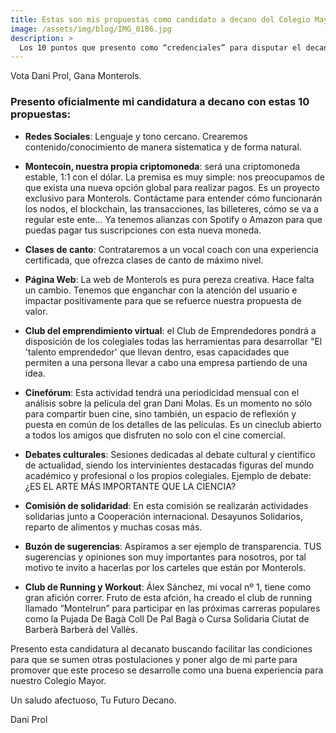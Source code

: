 ```yaml
---
title: Estas son mis propuestas como candidato a decano del Colegio Mayor Monterols
image: /assets/img/blog/IMG_0186.jpg
description: >
  Los 10 puntos que presento como “credenciales” para disputar el decanato del Colegio Mayor Monterols. Al final está el vídeo de mi campaña electoral presentando la candidatura . <!--more-->
---
```

Vota Dani Prol, Gana Monterols.

<!--more-->

### Presento oficialmente mi candidatura a decano con estas 10 propuestas:

* <b>Redes Sociales</b>: Lenguaje y tono cercano. Crearemos contenido/conocimiento de manera sistematica y de forma natural.

* <b>Montecoin, nuestra propia criptomoneda</b>: será una criptomoneda estable, 1:1 con el dólar. La premisa es muy simple: nos preocupamos de que exista una nueva opción global para realizar pagos. Es un proyecto exclusivo para Monterols. Contáctame para entender cómo funcionarán los nodos, el blockchain, las transacciones, las billeteres, cómo se va a regular este ente... Ya tenemos alianzas con Spotify o Amazon para que puedas pagar tus suscripciones con esta nueva moneda.

* <b>Clases de canto</b>: Contrataremos a un vocal coach con una experiencia certificada, que ofrezca clases de canto de máximo nivel.

* <b>Página Web</b>: La web de Monterols es pura pereza creativa. Hace falta un cambio. Tenemos que enganchar con la atención del usuario e impactar positivamente para que se refuerce nuestra propuesta de valor.

* <b>Club del emprendimiento virtual</b>: el Club de Emprendedores pondrá a disposición de los colegiales todas las herramientas para desarrollar "El 'talento emprendedor' que llevan dentro, esas capacidades que permiten a una persona llevar a cabo una empresa partiendo de una idea.

* <b>Cinefórum</b>: Esta actividad tendrá una periodicidad mensual con el análisis sobre la película del gran Dani Molas. Es un momento no sólo para compartir buen cine, sino también, un espacio de reflexión y puesta en común de los detalles de las películas. Es un cineclub abierto a todos los amigos que disfruten no solo con el cine comercial.

* <b>Debates culturales</b>: Sesiones dedicadas al debate cultural y científico de actualidad, siendo los intervinientes destacadas figuras del mundo académico y profesional o los propios colegiales. Ejemplo de debate: ¿ES EL ARTE MÁS IMPORTANTE QUE LA CIENCIA? 

* <b>Comisión de solidaridad</b>: En esta comisión se realizarán actividades solidarias junto a Cooperación internacional. Desayunos Solidarios, reparto de alimentos y muchas cosas más.

* <b>Buzón de sugerencias</b>: Aspiramos a ser ejemplo de transparencia. TUS sugerencias y opiniones son muy importantes para nosotros, por tal motivo te invito a hacerlas por los carteles que están por Monterols.

* <b>Club de Running y Workout</b>: Álex Sánchez, mi vocal nº 1, tiene como gran afición correr. Fruto de esta afción, ha creado el club de running llamado “Montelrun” para participar en las próximas carreras populares como la Pujada De Bagà Coll De Pal Bagà o Cursa Solidaria Ciutat de Barberà Barberà del Vallès.

Presento esta candidatura al decanato buscando facilitar las condiciones para que se sumen otras postulaciones y poner algo de mi parte para promover que este proceso se desarrolle como una buena experiencia para nuestro Colegio Mayor.

Un saludo afectuoso,
Tu Futuro Decano.

Dani Prol
